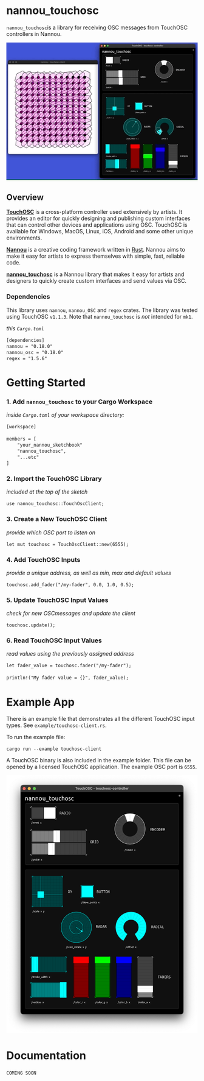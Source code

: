 # nannou_touchosc

`nannou_touchosc`is a library for receiving OSC messages from TouchOSC controllers in Nannou.

<img width="640" alt="nannou_touchosc animation" src="example/images/nannou_touchosc.gif">

## Overview

**<a href="https://hexler.net/touchosc" target="_blank">TouchOSC</a>** is a cross-platform controller used extensively by artists.
It provides an editor for quickly designing and publishing custom  interfaces that can control other devices and applications using OSC. TouchOSC is available for Windows, MacOS, Linux, iOS, Android and some other unique environments. 

**<a href="https://nannou.cc/" target="_blank">Nannou</a>** is a creative coding framework written in [Rust](https://www.rust-lang.org/). Nannou aims to make it easy for artists to express themselves with simple, fast, reliable code. 

**[nannou_touchosc](#)** is a Nannou library that makes it easy for artists and designers to quickly create custom interfaces and send values via OSC. 

### Dependencies

This library uses `nannou`, `nannou_OSC` and `regex` crates. The library was tested using TouchOSC `v1.1.3`. Note that `nannou_touchosc` is *not* intended for `mk1`.

*this `Cargo.toml`*
```
[dependencies]
nannou = "0.18.0"
nannou_osc = "0.18.0"
regex = "1.5.6"
```

# Getting Started

### 1. Add `nannou_touchosc` to your Cargo Workspace

*inside `Cargo.toml` of your workspace directory:*

```
[workspace]

members = [
    "your_nannou_sketchbook"
    "nannou_touchosc",
    "...etc"
]
```

### 2. Import the TouchOSC Library

*included at the top of the sketch*

```
use nannou_touchosc::TouchOscClient;
```

### 3. Create a New TouchOSC Client

*provide which OSC port to listen on*

```
let mut touchosc = TouchOscClient::new(6555);
```

### 4. Add TouchOSC Inputs

*provide a unique address, as well as min, max and default values*
```
touchosc.add_fader("/my-fader", 0.0, 1.0, 0.5);
```

### 5. Update TouchOSC Input Values

*check for new OSCmessages and update the client*
```
touchosc.update();
```

### 6. Read TouchOSC Input Values

*read values using the previously assigned address*
```
let fader_value = touchosc.fader("/my-fader");

println!("My fader value = {}", fader_value);
```

# Example App

There is an example file that demonstrates all the different TouchOSC input types. See `example/touchosc-client.rs`. 

To run the example file:

```
cargo run --example touchosc-client
```

A TouchOSC binary is also included in the example folder. This file can be opened by a licensed TouchOSC application. The example OSC port is `6555`.

<img width="640" alt="touchosc controller" src="example/images/touchosc_controller.png">

# Documentation

`COMING SOON`